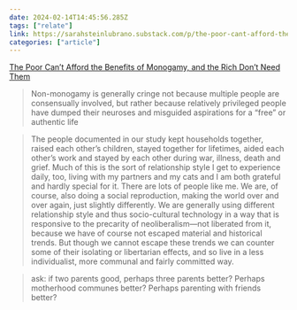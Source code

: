```yaml
---
date: 2024-02-14T14:45:56.285Z
tags: ["relate"]
link: https://sarahsteinlubrano.substack.com/p/the-poor-cant-afford-the-benefits
categories: ["article"]
---
```

[The Poor Can’t Afford the Benefits of Monogamy, and the Rich Don’t Need Them](https://sarahsteinlubrano.substack.com/p/the-poor-cant-afford-the-benefits)

> Non-monogamy is generally cringe not because multiple people are consensually involved, but rather because relatively privileged people have dumped their neuroses and misguided aspirations for a “free” or authentic life

> The people documented in our study kept households together, raised each other’s children, stayed together for lifetimes, aided each other’s work and stayed by each other during war, illness, death and grief. Much of this is the sort of relationship style I get to experience daily, too, living with my partners and my cats and I am both grateful and hardly special for it. There are lots of people like me. We are, of course, also doing a social reproduction, making the world over and over again, just slightly differently. We are generally using different relationship style and thus socio-cultural technology in a way that is responsive to the precarity of neoliberalism—not liberated from it, because we have of course not escaped material and historical trends. But though we cannot escape these trends we can counter some of their isolating or libertarian effects, and so live in a less individualist, more communal and fairly committed way.

> ask: if two parents good, perhaps three parents better? Perhaps motherhood communes better? Perhaps parenting with friends better?
